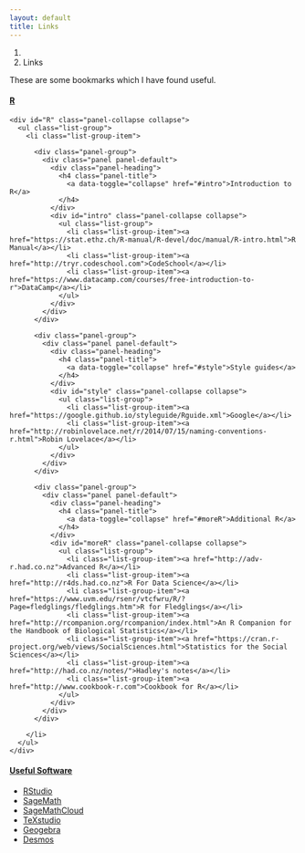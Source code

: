 ```yaml
---
layout: default
title: Links
---
```


<ol class="breadcrumb">
  <li><a href="/"><i class="fa fa-home"></i></a></li>
  <li class="active">Links</li>
</ol>

These are some bookmarks which I have found useful.

<div class="panel-group">
  <div class="panel panel-default">
    <div class="panel-heading">
      <h4 class="panel-title">
        <a data-toggle="collapse" href="#R">R</a>
      </h4>
    </div>

    <div id="R" class="panel-collapse collapse">
      <ul class="list-group">
        <li class="list-group-item">

          <div class="panel-group">
            <div class="panel panel-default">
              <div class="panel-heading">
                <h4 class="panel-title">
                  <a data-toggle="collapse" href="#intro">Introduction to R</a>
                </h4>
              </div>
              <div id="intro" class="panel-collapse collapse">
                <ul class="list-group">
                  <li class="list-group-item"><a href="https://stat.ethz.ch/R-manual/R-devel/doc/manual/R-intro.html">R Manual</a></li>
                  <li class="list-group-item"><a href="http://tryr.codeschool.com">CodeSchool</a></li>
                  <li class="list-group-item"><a href="https://www.datacamp.com/courses/free-introduction-to-r">DataCamp</a></li>
                </ul>
              </div>
            </div>
          </div>

          <div class="panel-group">
            <div class="panel panel-default">
              <div class="panel-heading">
                <h4 class="panel-title">
                  <a data-toggle="collapse" href="#style">Style guides</a>
                </h4>
              </div>
              <div id="style" class="panel-collapse collapse">
                <ul class="list-group">
                  <li class="list-group-item"><a href="https://google.github.io/styleguide/Rguide.xml">Google</a></li>
                  <li class="list-group-item"><a href="http://robinlovelace.net/r/2014/07/15/naming-conventions-r.html">Robin Lovelace</a></li>
                </ul>
              </div>
            </div>
          </div>

          <div class="panel-group">
            <div class="panel panel-default">
              <div class="panel-heading">
                <h4 class="panel-title">
                  <a data-toggle="collapse" href="#moreR">Additional R</a>
                </h4>
              </div>
              <div id="moreR" class="panel-collapse collapse">
                <ul class="list-group">
                  <li class="list-group-item"><a href="http://adv-r.had.co.nz">Advanced R</a></li>
                  <li class="list-group-item"><a href="http://r4ds.had.co.nz">R For Data Science</a></li>
                  <li class="list-group-item"><a href="https://www.uvm.edu/rsenr/vtcfwru/R/?Page=fledglings/fledglings.htm">R for Fledglings</a></li>
                  <li class="list-group-item"><a href="http://rcompanion.org/rcompanion/index.html">An R Companion for the Handbook of Biological Statistics</a></li>
                  <li class="list-group-item"><a href="https://cran.r-project.org/web/views/SocialSciences.html">Statistics for the Social Sciences</a></li>
                  <li class="list-group-item"><a href="http://had.co.nz/notes/">Hadley's notes</a></li>
                  <li class="list-group-item"><a href="http://www.cookbook-r.com">Cookbook for R</a></li>
                </ul>
              </div>
            </div>
          </div>

        </li>
      </ul>
    </div>
  </div>
</div>

<div class="panel-group">
  <div class="panel panel-default">
    <div class="panel-heading">
      <h4 class="panel-title">
        <a data-toggle="collapse" href="#software">Useful Software</a>
      </h4>
    </div>
    <div id="software" class="panel-collapse collapse">
      <ul class="list-group">
        <li class="list-group-item"><a href="http://rstudio.com">RStudio</a></li>
        <li class="list-group-item"><a href="http://www.sagemath.org">SageMath</a></li>
        <li class="list-group-item"><a href="https://cloud.sagemath.com">SageMathCloud</a></li>
        <li class="list-group-item"><a href="http://texstudio.sourceforge.net">TeXstudio</a></li>
        <li class="list-group-item"><a href="https://www.geogebra.org">Geogebra</a></li>
        <li class="list-group-item"><a href="https://www.desmos.com">Desmos</a></li>
      </ul>
    </div>
  </div>
</div>

<!--
<div class="panel-group">
  <div class="panel panel-default">
    <div class="panel-heading">
      <h4 class="panel-title">
        <a data-toggle="collapse" href="#collapse3">List 3</a>
      </h4>
    </div>
    <div id="collapse3" class="panel-collapse collapse">
      <ul class="list-group">
        <li class="list-group-item">One</li>
        <li class="list-group-item">Two</li>
        <li class="list-group-item">Three</li>
      </ul>
    </div>
  </div>
</div>
-->
